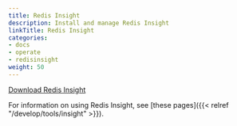 ```yaml
---
title: Redis Insight
description: Install and manage Redis Insight
linkTitle: Redis Insight
categories:
- docs
- operate
- redisinsight
weight: 50
---
```


[Download Redis Insight](https://redis.io/downloads/#:~:text=Redis-,Insight,-Download%20a%20powerful)

For information on using Redis Insight, see [these pages]({{< relref "/develop/tools/insight" >}}).

